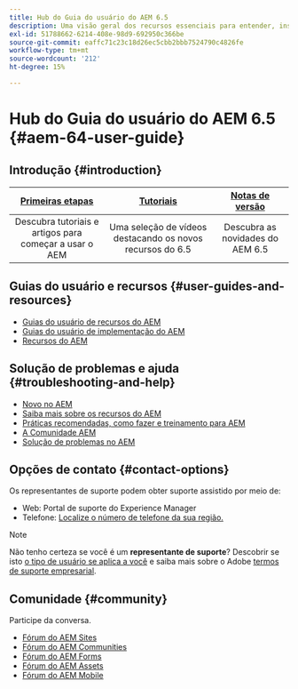 ```yaml
---
title: Hub do Guia do usuário do AEM 6.5
description: Uma visão geral dos recursos essenciais para entender, instalar, gerenciar e usar o AEM 6.5.
exl-id: 51788662-6214-408e-98d9-692950c366be
source-git-commit: eaffc71c23c18d26ec5cbb2bbb7524790c4826fe
workflow-type: tm+mt
source-wordcount: '212'
ht-degree: 15%

---
```


# Hub do Guia do usuário do AEM 6.5 {#aem-64-user-guide}

## Introdução {#introduction}

| [Primeiras etapas](https://experienceleague.adobe.com/docs/experience-manager-cloud-service/content/home.html?lang=pt-BR) | [Tutoriais](https://experienceleague.adobe.com/docs/experience-manager-tutorials.html) | [Notas de versão](https://experienceleague.adobe.com/docs/experience-manager-65/release-notes/release-notes.html?lang=pt-br) |
|:-:|:-:|:-:|
| Descubra tutoriais e artigos para começar a usar o AEM | Uma seleção de vídeos destacando os novos recursos do 6.5 | Descubra as novidades do AEM 6.5 |

## Guias do usuário e recursos {#user-guides-and-resources}

* [Guias do usuário de recursos do AEM](capabilities.md)
* [Guias do usuário de implementação do AEM](implementation.md)
* [Recursos do AEM](resources.md)

## Solução de problemas e ajuda {#troubleshooting-and-help}

* [Novo no AEM](new.md)
* [Saiba mais sobre os recursos do AEM](learn.md)
* [Práticas recomendadas, como fazer e treinamento para AEM](best-practice.md)
* [A Comunidade AEM](community.md)
* [Solução de problemas no AEM](troubleshooting.md)

## Opções de contato {#contact-options}

Os representantes de suporte podem obter suporte assistido por meio de:

* Web: Portal de suporte do Experience Manager
* Telefone: [Localize o número de telefone da sua região.](https://experienceleague.adobe.com/?support-tab=home&amp;lang=pt-BR#support)

>[!NOTE]
>
>Não tenho certeza se você é um **representante de suporte**? Descobrir se isto [o tipo de usuário se aplica a você](https://helpx.adobe.com/experience-cloud/supported-users.html) e saiba mais sobre o Adobe [termos de suporte empresarial](https://helpx.adobe.com/support/programs/enterprise-support-terms.html).

## Comunidade {#community}

Participe da conversa.

* [Fórum do AEM Sites](https://help-forums.adobe.com/content/adobeforums/en/experience-manager-forum/adobe-experience-manager.html)
* [Fórum do AEM Communities](https://help-forums.adobe.com/content/adobeforums/en/experience-manager-forum/aem-communities.html)
* [Fórum do AEM Forms](https://help-forums.adobe.com/content/adobeforums/en/experience-manager-forum/aem-forms.html)
* [Fórum do AEM Assets](https://help-forums.adobe.com/content/adobeforums/en/experience-manager-forum/aem-assets.html)
* [Fórum do AEM Mobile](https://experienceleaguecommunities.adobe.com/)
